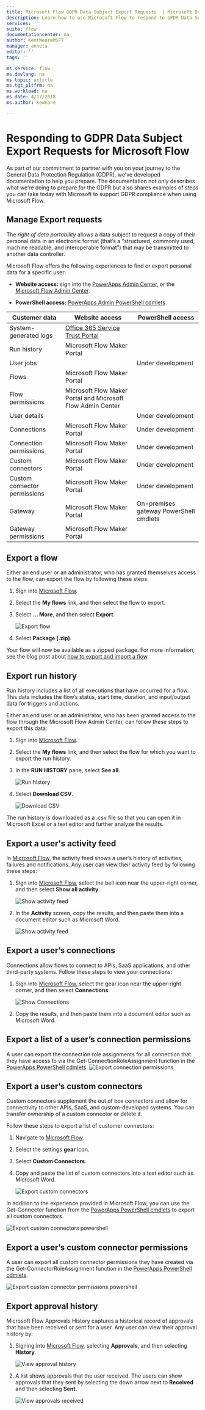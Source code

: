 ```yaml
---
title: Microsoft Flow GDPR Data Subject Export Requests  | Microsoft Docs
description: Learn how to use Microsoft Flow to respond to GPDR Data Subject Export Requests.  
services: ''
suite: flow
documentationcenter: na
author: KentWeareMSFT
manager: anneta
editor: ''
tags: ''

ms.service: flow
ms.devlang: na
ms.topic: article
ms.tgt_pltfrm: na
ms.workload: na
ms.date: 4/17/2018
ms.author: keweare

---
```

# Responding to GDPR Data Subject Export Requests for Microsoft Flow

As part of our commitment to partner with you on your journey to the General Data Protection Regulation (GDPR), we’ve developed documentation to help you prepare. The documentation not only describes what we’re doing to prepare for the GDPR but also shares examples of steps you can take today with Microsoft to support GDPR compliance when using Microsoft Flow.

## Manage Export requests

The *right of data portability* allows a data subject to request a copy of their personal data in an electronic format (that’s a “structured, commonly used, machine readable, and interoperable format”) that may be transmitted to another data controller.

Microsoft Flow offers the following experiences to find or export personal data for a specific user:

* **Website access:** sign into the [PowerApps Admin Center](https://admin.powerapps.com/), or the [Microsoft Flow Admin Center](https://admin.flow.microsoft.com/).

* **PowerShell access:**  [PowerApps Admin PowerShell cdmlets](https://go.microsoft.com/fwlink/?linkid=871804).

|**Customer data**|**Website access**|**PowerShell access**|
|-----------------|------------------|-------------------|
|System-generated logs|[Office 365 Service Trust Portal](https://servicetrust.microsoft.com/)|
|Run history|Microsoft Flow Maker Portal||
|User jobs||Under development|
|Flows|Microsoft Flow Maker Portal||
|Flow permissions| Microsoft Flow Maker Portal and Microsoft Flow Admin Center||
|User details||Under development|
|Connections|Microsoft Flow Maker Portal|Under development|
|Connection permissions|Microsoft Flow Maker Portal|Under development|
|Custom connectors|Microsoft Flow Maker Portal|Under development|
|Custom connector permissions|Microsoft Flow Maker Portal|Under development|
|Gateway|Microsoft Flow Maker Portal|On-premises gateway PowerShell cmdlets|
|Gateway permissions|Microsoft Flow Maker Portal|

## Export a flow

Either an end user or an administrator, who has granted themselves access to the flow, can export the flow by following these steps:

1. Sign into [Microsoft Flow](https://flow.microsoft.com/).

1. Select the **My flows** link, and then select the flow to export.

1. Select **… More**, and then select **Export**.

    ![Export flow](./media/gdpr-dsr-export/export-flow.png)

1. Select **Package (.zip)**.

Your flow will now be available as a zipped package. For more information, see the blog post about [how to export and import a flow](https://flow.microsoft.com/blog/import-export-bap-packages/).

## Export run history

Run history includes a list of all executions that have occurred for a flow. This data includes the flow’s status, start time, duration, and input/output data for triggers and actions.

Either an end user or an administrator, who has been granted access to the flow through the Microsoft Flow Admin Center, can follow these steps to export this data:

1. Sign into [Microsoft Flow](https://flow.microsoft.com/).
1. Select the **My flows** link, and then select the flow for which you want to export the run history.
1. In the **RUN HISTORY** pane, select **See all**.

    ![Run history](./media/gdpr-dsr-export/run-history.png)

1. Select **Download CSV**.

    ![Download CSV](./media/gdpr-dsr-export/download-csv.png)

The run history is downloaded as a .csv file so that you can open it in Microsoft Excel or a text editor and further analyze the results.

## Export a user's activity feed

In [Microsoft Flow](https://flow.microsoft.com/), the activity feed shows a user’s history of activities, failures and notifications. Any user can view their activity feed by following these steps:

1. Sign into [Microsoft Flow](http://flow.microsoft.com/), select the bell icon near the upper-right corner, and then select **Show all activity**.

    ![Show activity feed](./media/gdpr-dsr-export/show-activity-feed.png)

1. In the **Activity** screen, copy the results, and then paste them into a document editor such as Microsoft Word.

    ![Show activity feed](./media/gdpr-dsr-export/export-activity-feed.png)

## Export a user’s connections

Connections allow flows to connect to APIs, SaaS applications, and other third-party systems. Follow these steps to view your connections:

1. Sign into [Microsoft Flow](http://flow.microsoft.com/), select the gear icon near the upper-right corner, and then select **Connections**.

    ![Show Connections](./media/gdpr-dsr-export/show-connections.png)
1. Copy the results, and then paste them into a document editor such as Microsoft Word.

## Export a list of a user’s connection permissions

A user can export the connection role assignments for all connection that they have access to via the Get-ConnectionRoleAssignment function in the [PowerApps PowerShell cdmlets](https://go.microsoft.com/fwlink/?linkid=871804).
![Export connection permissions](./media/gdpr-dsr-export/export-connection-permissions.png)

## Export a user’s custom connectors

Custom connectors supplement the out of box connectors and allow for connectivity to other APIs, SaaS, and custom-developed systems. You can transfer ownership of a custom connector or delete it.

Follow these steps to export a list of customer connectors:

1. Navigate to [Microsoft Flow](https://flow.microsoft.com).
1. Select the settings **gear** icon.
1. Select **Custom Connectors**.
1. Copy and paste the list of custom connectors into a text editor such as Microsoft Word.

    ![Export custom connectors](./media/gdpr-dsr-export/export-custom-connectors.png)

In addition to the experience provided in Microsoft Flow, you can use the Get-Connector function from the [PowerApps PowerShell cmdlets](https://go.microsoft.com/fwlink/?linkid=871804) to export all custom connectors.

![Export custom connectors powershell](./media/gdpr-dsr-export/export-custom-connectors-powershell.png)

## Export a user’s custom connector permissions

A user can export all custom connector permissions they have created via the Get-ConnectorRoleAssignment function in the [PowerApps PowerShell cdmlets](https://go.microsoft.com/fwlink/?linkid=871804).

![Export custom connector permissions powershell](./media/gdpr-dsr-export/export-connector-permissions.png)

## Export approval history

Microsoft Flow Approvals History captures a historical record of approvals that have been received or sent for a user. Any user can view their approval history by:

1. Signing into [Microsoft Flow](http://flow.microsoft.com/), selecting **Approvals**, and then selecting **History**.

    ![View approval history](./media/gdpr-dsr-export/view-approval-history.png)

1. A list shows approvals that the user received. The users can show approvals that they sent by selecting the down arrow next to **Received** and then selecting **Sent**.

    ![View approvals received](./media/gdpr-dsr-export/view-received-approvals.png)
